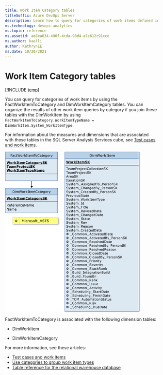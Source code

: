 ```yaml
---
title: Work Item Category tables
titleSuffix: Azure DevOps Server
description: Learn how to query for categories of work items defined in Azure DevOps Server.
ms.technology: devops-analytics
ms.topic: reference
ms.assetid: ae8ea834-400f-4cda-98d4-a7e612c91cce
ms.author: kaelli
author: KathrynEE
ms.date: 10/20/2021
---
```


# Work Item Category tables

[!INCLUDE [temp](../includes/tfs-report-platform-version.md)]

You can query for categories of work items by using the FactWorkItemToCategory and DimWorkItemCategory tables. You can organize the results of other work item queries by category if you join these tables with the DimWorkItem by using `FactWorkItemToCategory.WorkItemTypeName = DimWorkItem.System_WorkItemType`.  
  
For information about the measures and dimensions that are associated with these tables in the SQL Server Analysis Services cube, see [Test cases and work items](perspective-test-analyze-report-work.md).  
  
![Fact Tables for Work Item Category](media/teamproj_factworkitemcategory.png "TeamProj_FactWorkItemCategory")  
  
FactWorkItemToCategory is associated with the following dimension tables:  
  
- DimWorkItem  
  
- DimWorkItemCategory  
  
For more information, see these articles:
-  [Test cases and work items](perspective-test-analyze-report-work.md)   
-  [Use categories to group work item types](../../reference/xml/use-categories-to-group-work-item-types.md)   
-  [Table reference for the relational warehouse database](table-reference-relational-warehouse-database.md)